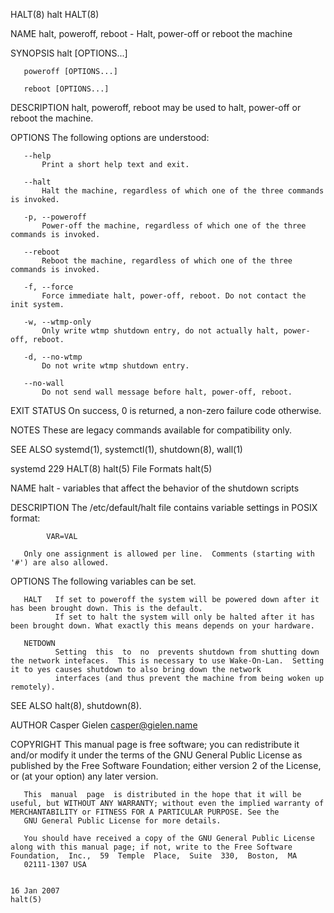 HALT(8)                                                                                            halt                                                                                           HALT(8)

NAME
       halt, poweroff, reboot - Halt, power-off or reboot the machine

SYNOPSIS
       halt [OPTIONS...]

       poweroff [OPTIONS...]

       reboot [OPTIONS...]

DESCRIPTION
       halt, poweroff, reboot may be used to halt, power-off or reboot the machine.

OPTIONS
       The following options are understood:

       --help
           Print a short help text and exit.

       --halt
           Halt the machine, regardless of which one of the three commands is invoked.

       -p, --poweroff
           Power-off the machine, regardless of which one of the three commands is invoked.

       --reboot
           Reboot the machine, regardless of which one of the three commands is invoked.

       -f, --force
           Force immediate halt, power-off, reboot. Do not contact the init system.

       -w, --wtmp-only
           Only write wtmp shutdown entry, do not actually halt, power-off, reboot.

       -d, --no-wtmp
           Do not write wtmp shutdown entry.

       --no-wall
           Do not send wall message before halt, power-off, reboot.

EXIT STATUS
       On success, 0 is returned, a non-zero failure code otherwise.

NOTES
       These are legacy commands available for compatibility only.

SEE ALSO
       systemd(1), systemctl(1), shutdown(8), wall(1)

systemd 229                                                                                                                                                                                       HALT(8)
halt(5)                                                                                        File Formats                                                                                       halt(5)

NAME
       halt - variables that affect the behavior of the shutdown scripts

DESCRIPTION
       The /etc/default/halt file contains variable settings in POSIX format:

            VAR=VAL

       Only one assignment is allowed per line.  Comments (starting with '#') are also allowed.

OPTIONS
       The following variables can be set.

       HALT   If set to poweroff the system will be powered down after it has been brought down. This is the default.
              If set to halt the system will only be halted after it has been brought down. What exactly this means depends on your hardware.

       NETDOWN
              Setting  this  to  no  prevents shutdown from shutting down the network intefaces.  This is necessary to use Wake-On-Lan.  Setting it to yes causes shutdown to also bring down the network
              interfaces (and thus prevent the machine from being woken up remotely).

SEE ALSO
       halt(8), shutdown(8).

AUTHOR
       Casper Gielen <casper@gielen.name>

COPYRIGHT
       This manual page is free software; you can redistribute it and/or modify it under the terms of the GNU General Public License as published by the Free Software Foundation; either  version  2  of
       the License, or (at your option) any later version.

       This  manual  page  is distributed in the hope that it will be useful, but WITHOUT ANY WARRANTY; without even the implied warranty of MERCHANTABILITY or FITNESS FOR A PARTICULAR PURPOSE. See the
       GNU General Public License for more details.

       You should have received a copy of the GNU General Public License along with this manual page; if not, write to the Free Software Foundation,  Inc.,  59  Temple  Place,  Suite  330,  Boston,  MA
       02111-1307 USA

                                                                                               16 Jan 2007                                                                                        halt(5)
